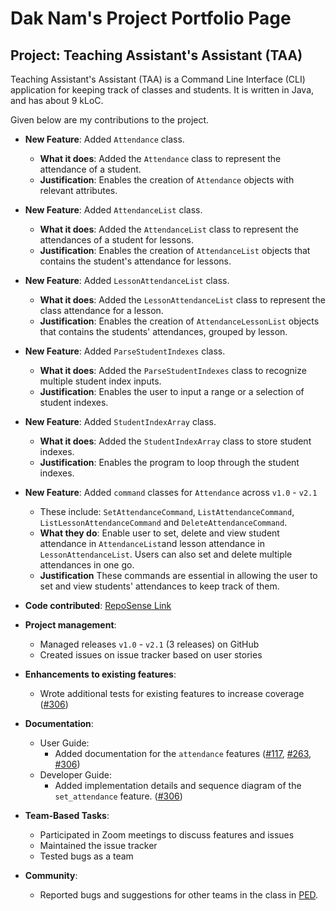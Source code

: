 # Dak Nam's Project Portfolio Page

## Project: Teaching Assistant's Assistant (TAA)
Teaching Assistant's Assistant (TAA) is a Command Line Interface (CLI) application for keeping track of classes and students.
It is written in Java, and has about 9 kLoC.

Given below are my contributions to the project.
* **New Feature**: Added `Attendance` class.
    * **What it does**: Added the `Attendance` class to represent the attendance of a student.
    * **Justification**: Enables the creation of `Attendance` objects with relevant attributes.
  
* **New Feature**: Added `AttendanceList` class.
    * **What it does**: Added the `AttendanceList` class to represent the attendances of a student for lessons.
    * **Justification**: Enables the creation of `AttendanceList` objects that contains the student's attendance for 
      lessons.
* **New Feature**: Added `LessonAttendanceList` class.
   * **What it does**: Added the `LessonAttendanceList` class to represent the class attendance for a lesson.
   * **Justification**: Enables the creation of `AttendanceLessonList` objects that contains the students' attendances,
    grouped by lesson.
* **New Feature**: Added `ParseStudentIndexes` class.
   * **What it does**: Added the `ParseStudentIndexes` class to recognize multiple student index inputs.
   * **Justification**: Enables the user to input a range or a selection of student indexes.
* **New Feature**: Added `StudentIndexArray` class.
   * **What it does**: Added the `StudentIndexArray` class to store student indexes.
   * **Justification**: Enables the program to loop through the student indexes.
* **New Feature**: Added `command` classes for `Attendance` across `v1.0` - `v2.1`
   * These include: `SetAttendanceCommand`, `ListAttendanceCommand`, `ListLessonAttendanceCommand` and 
  `DeleteAttendanceCommand`.
   * **What they do**: Enable user to set, delete and view student attendance in `AttendanceList`and lesson attendance 
  in `LessonAttendanceList`. Users can also set and delete multiple attendances in one go.
  * **Justification** These commands are essential in allowing the user to set and view students' attendances to keep
   track of them.

* **Code contributed**: [RepoSense Link](https://nus-cs2113-ay2122s1.github.io/tp-dashboard/?search=daknam2001&sort=groupTitle&sortWithin=title&timeframe=commit&mergegroup=&groupSelect=groupByRepos&breakdown=true&checkedFileTypes=docs~functional-code~test-code~other&since=2021-09-25&tabOpen=true&tabType=authorship&tabAuthor=daknam2001&tabRepo=AY2122S1-CS2113T-F12-3%2Ftp%5Bmaster%5D&authorshipIsMergeGroup=false&authorshipFileTypes=docs~functional-code~test-code&authorshipIsBinaryFileTypeChecked=false)

* **Project management**:
   * Managed releases `v1.0` - `v2.1` (3 releases) on GitHub
   * Created issues on issue tracker based on user stories

* **Enhancements to existing features**:
   * Wrote additional tests for existing features to increase coverage
    ([\#306](https://github.com/AY2122S1-CS2113T-F12-3/tp/pull/306/files))

* **Documentation**:
    * User Guide:
       * Added documentation for the `attendance` features
        ([\#117](https://github.com/AY2122S1-CS2113T-F12-3/tp/pull/117/files),
         [\#263](https://github.com/AY2122S1-CS2113T-F12-3/tp/pull/263/files),
         [\#306](https://github.com/AY2122S1-CS2113T-F12-3/tp/pull/306/files))
    * Developer Guide:
        * Added implementation details and sequence diagram of the `set_attendance` feature.
          ([\#306](https://github.com/AY2122S1-CS2113T-F12-3/tp/pull/306/files))

* **Team-Based Tasks**:
    * Participated in Zoom meetings to discuss features and issues
    * Maintained the issue tracker
    * Tested bugs as a team

* **Community**:
    * Reported bugs and suggestions for other teams in the class in 
      [PED](https://github.com/daknam2001/ped/tree/main/files).
